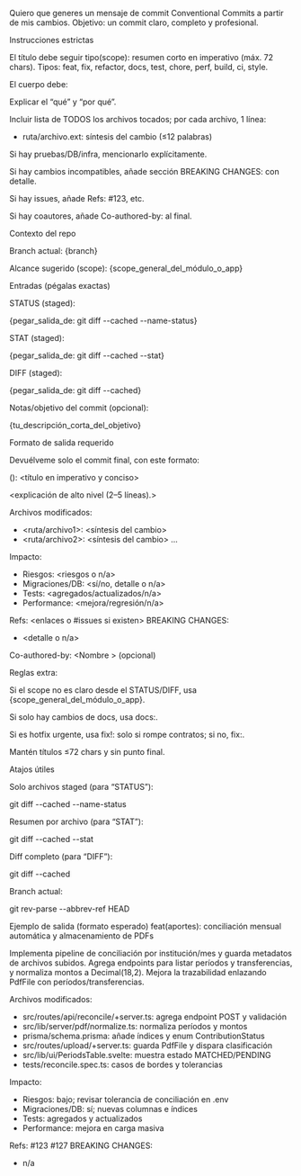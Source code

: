 Quiero que generes un mensaje de commit Conventional Commits a partir de mis cambios.
Objetivo: un commit claro, completo y profesional.

Instrucciones estrictas

El título debe seguir tipo(scope): resumen corto en imperativo (máx. 72 chars).
Tipos: feat, fix, refactor, docs, test, chore, perf, build, ci, style.

El cuerpo debe:

Explicar el “qué” y “por qué”.

Incluir lista de TODOS los archivos tocados; por cada archivo, 1 línea:
- ruta/archivo.ext: síntesis del cambio (≤12 palabras)

Si hay pruebas/DB/infra, mencionarlo explícitamente.

Si hay cambios incompatibles, añade sección BREAKING CHANGES: con detalle.

Si hay issues, añade Refs: #123, etc.

Si hay coautores, añade Co-authored-by: al final.

Contexto del repo

Branch actual: {branch}

Alcance sugerido (scope): {scope_general_del_módulo_o_app}

Entradas (pégalas exactas)

STATUS (staged):

{pegar_salida_de: git diff --cached --name-status}


STAT (staged):

{pegar_salida_de: git diff --cached --stat}


DIFF (staged):

{pegar_salida_de: git diff --cached}


Notas/objetivo del commit (opcional):

{tu_descripción_corta_del_objetivo}

Formato de salida requerido

Devuélveme solo el commit final, con este formato:

<tipo>(<scope>): <título en imperativo y conciso>

<explicación de alto nivel (2–5 líneas).>

Archivos modificados:
- <ruta/archivo1>: <síntesis del cambio>
- <ruta/archivo2>: <síntesis del cambio>
...

Impacto:
- Riesgos: <riesgos o n/a>
- Migraciones/DB: <sí/no, detalle o n/a>
- Tests: <agregados/actualizados/n/a>
- Performance: <mejora/regresión/n/a>

Refs: <enlaces o #issues si existen>
BREAKING CHANGES:
- <detalle o n/a>

Co-authored-by: <Nombre <email>>  (opcional)


Reglas extra:

Si el scope no es claro desde el STATUS/DIFF, usa {scope_general_del_módulo_o_app}.

Si solo hay cambios de docs, usa docs:.

Si es hotfix urgente, usa fix!: solo si rompe contratos; si no, fix:.

Mantén títulos ≤72 chars y sin punto final.

Atajos útiles

Solo archivos staged (para “STATUS”):

git diff --cached --name-status


Resumen por archivo (para “STAT”):

git diff --cached --stat


Diff completo (para “DIFF”):

git diff --cached


Branch actual:

git rev-parse --abbrev-ref HEAD

Ejemplo de salida (formato esperado)
feat(aportes): conciliación mensual automática y almacenamiento de PDFs

Implementa pipeline de conciliación por institución/mes y guarda metadatos de archivos
subidos. Agrega endpoints para listar períodos y transferencias, y normaliza montos
a Decimal(18,2). Mejora la trazabilidad enlazando PdfFile con períodos/transferencias.

Archivos modificados:
- src/routes/api/reconcile/+server.ts: agrega endpoint POST y validación
- src/lib/server/pdf/normalize.ts: normaliza períodos y montos
- prisma/schema.prisma: añade índices y enum ContributionStatus
- src/routes/upload/+server.ts: guarda PdfFile y dispara clasificación
- src/lib/ui/PeriodsTable.svelte: muestra estado MATCHED/PENDING
- tests/reconcile.spec.ts: casos de bordes y tolerancias

Impacto:
- Riesgos: bajo; revisar tolerancia de conciliación en .env
- Migraciones/DB: sí; nuevas columnas e índices
- Tests: agregados y actualizados
- Performance: mejora en carga masiva

Refs: #123 #127
BREAKING CHANGES:
- n/a